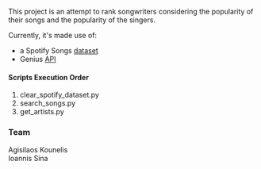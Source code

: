 This project is an attempt to rank songwriters considering the popularity of their songs and the popularity of the singers.

Currently, it's made use of:
- a Spotify Songs [dataset](https://www.kaggle.com/zaheenhamidani/ultimate-spotify-tracks-db)
- Genius [API](https://docs.genius.com/)

#### Scripts Execution Order
1. clear_spotify_dataset.py
1. search_songs.py
1. get_artists.py

### Team
Agisilaos Kounelis<br>
Ioannis Sina
